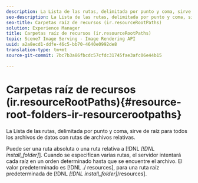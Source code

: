 ```yaml
---
description: La Lista de las rutas, delimitada por punto y coma, sirve de raíz para todos los archivos de datos con rutas de archivos relativas.
seo-description: La Lista de las rutas, delimitada por punto y coma, sirve de raíz para todos los archivos de datos con rutas de archivos relativas.
seo-title: Carpetas raíz de recursos (ir.resourceRootPaths)
solution: Experience Manager
title: Carpetas raíz de recursos (ir.resourceRootPaths)
topic: Scene7 Image Serving - Image Rendering API
uuid: a2a8ecd1-ddfe-46c5-bb70-4640e0992de8
translation-type: tm+mt
source-git-commit: 7bc7b3a86fbcdc57cfdc31745fae3afc06e44b15

---
```



# Carpetas raíz de recursos (ir.resourceRootPaths){#resource-root-folders-ir-resourcerootpaths}

La Lista de las rutas, delimitada por punto y coma, sirve de raíz para todos los archivos de datos con rutas de archivos relativas.

Puede ser una ruta absoluta o una ruta relativa a [!DNL *[!DNL install_folder]*]. Cuando se especifican varias rutas, el servidor intentará cada raíz en un orden determinado hasta que se encuentre el archivo. El valor predeterminado es [!DNL ./ resources], para una ruta raíz predeterminada de [!DNL *[!DNL install_folder]*/resources].

